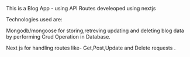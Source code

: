 This is a Blog App - using API Routes develeoped using nextjs  

Technologies used are:

Mongodb/mongoose for storing,retreving updating and deleting blog data by performing Crud Operation in Database. 

Next js for handling routes like- Get,Post,Update and Delete requests  .